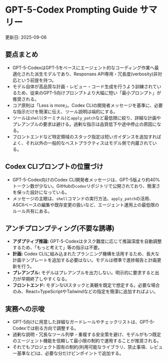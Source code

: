 # GPT-5-Codex Prompting Guide サマリー

更新日: 2025-09-06

## 要点まとめ
- GPT-5-CodexはGPT-5をベースにエージェント的なコーディング作業へ最適化された派生モデルであり、Responses API専用・冗長度(verbosity)非対応という前提を持つ。
- モデル自体が高品質な計画・レビュー・コード生成を行うよう訓練されているため、従来のGPT-5向けプロンプトより大幅に短い「最小プロンプト」が推奨される。
- コア原則は「Less is more」。Codex CLIの開発者メッセージを基準に、必要な指示だけを簡潔に伝え、ツール説明は端的にする。
- ツールは`shell`(ターミナル)と`apply_patch`など最低限に絞り、詳細な計画やプレアンブルの要求は避ける。過剰な指示は品質低下や途中停止の原因になる。
- フロントエンドなど特定領域のスタック指定は短いガイダンスを追加すればよく、それ以外の一般的なベストプラクティスはモデル側で内蔵されている。

## Codex CLIプロンプトの位置づけ
- GPT-5-Codex向けのCodex CLI開発者メッセージは、GPT-5版より約40%トークン数が少ない。GitHubの`codex`リポジトリで公開されており、簡潔さを保った設計になっている。
- メッセージの主眼は、`shell`コマンドの実行方法、`apply_patch`の活用、ASCIIベースの編集や既存変更の扱いなど、エージェント運用上の最低限のルール共有にある。

## アンチプロンプティング(不要な誘導)
- **アダプティブ推論:** GPT-5-Codexはタスク難度に応じて推論深度を自動調整するため、「もっと考えて」等の指示は不要。
- **計画:** Codex CLIに組み込まれたプランニング機構を活用するため、長大な計画テンプレートを追加する必要はない。モデルは標準で進捗報告と計画更新を行う。
- **プレアンブル:** モデルはプレアンブルを出力しない。明示的に要求すると出力が早期終了しやすくなる。
- **フロントエンド:** モダンなUIスタックと美観を既定で想定する。必要な場合のみ、React+TypeScriptやTailwindなどの指定を簡潔に追加すればよい。

## 実務への示唆
- GPT-5向けに用意した詳細なガードレールやチェックリストは、GPT-5-Codexでは削る方向で調整する。
- 過剰な説明・冗長なツール列挙・重複する安全策を避け、モデルがもつ既定のエージェント機能を信頼して最小限の制約で運用することが推奨される。
- それでもプロジェクト固有の制約(利用可能なライブラリ、禁止事項、レビュー基準など)は、必要な分だけピンポイントで追加する。

